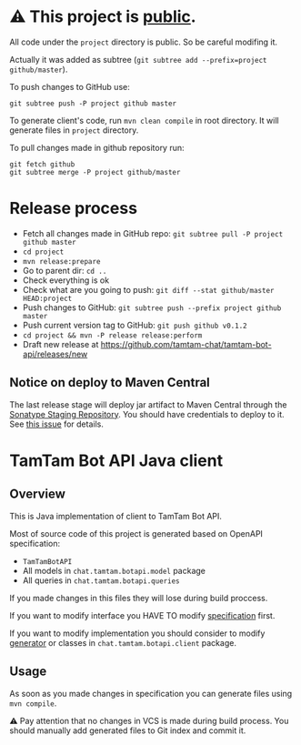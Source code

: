 # ⚠️ This project is [public](https://github.com/tamtam-chat/tamtam-bot-api).
All code under the `project` directory is public. So be careful modifing it.

Actually it was added as subtree (`git subtree add --prefix=project github/master`).

To push changes to GitHub use:
```
git subtree push -P project github master
```

To generate client's code, run `mvn clean compile` in root directory. It will generate files in `project` directory.

To pull changes made in github repository run:

```
git fetch github
git subtree merge -P project github/master
```

# Release process
- Fetch all changes made in GitHub repo: `git subtree pull -P project github master`
- `cd project`
- `mvn release:prepare`
- Go to parent dir: `cd ..`
- Check everything is ok
- Check what are you going to push: `git diff --stat github/master HEAD:project`
- Push changes to GitHub: `git subtree push --prefix project github master`
- Push current version tag to GitHub: `git push github v0.1.2`
- `cd project && mvn -P release release:perform`
- Draft new release at https://github.com/tamtam-chat/tamtam-bot-api/releases/new

## Notice on deploy to Maven Central

The last release stage will deploy jar artifact to Maven Central through the [Sonatype Staging Repository](https://central.sonatype.org/pages/ossrh-guide.html).
You should have credentials to deploy to it.
See [this issue](https://issues.sonatype.org/browse/OSSRH-45920) for details.

# TamTam Bot API Java client

## Overview
This is Java implementation of client to TamTam Bot API.

Most of source code of this project is generated based on OpenAPI specification:

- `TamTamBotAPI`
- All models in `chat.tamtam.botapi.model` package
- All queries in `chat.tamtam.botapi.queries`

If you made changes in this files they will lose during build proccess.


If you want to modify interface you HAVE TO modify [specification](https://stash.odkl.ru/projects/TAMTAM/repos/tamtam-bot-api-schema/browse) first.

If you want to modify implementation you should consider to modify [generator](https://stash.odkl.ru/projects/TAMTAM/repos/tamtam-bot-api-generator/browse) or classes in `chat.tamtam.botapi.client` package.

## Usage
As soon as you made changes in specification you can generate files using `mvn compile`.

⚠️ Pay attention that no changes in VCS is made during build process. You should manually add generated files to Git index and commit it.